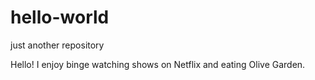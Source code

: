 # hello-world
just another repository

Hello! I enjoy binge watching shows on Netflix and eating Olive Garden.
